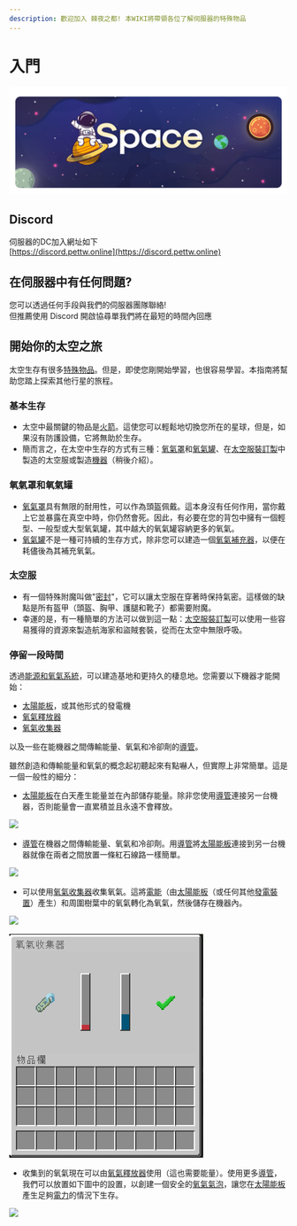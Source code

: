 ```yaml
---
description: 歡迎加入 棘夜之都! 本WIKI將帶領各位了解伺服器的特殊物品
---
```


# 入門

![](.gitbook/assets/u.png)

## Discord

伺服器的DC加入網址如下\
[https://discord.pettw.online](https://discord.pettw.online)

## 在伺服器中有任何問題?

您可以透過任何手段與我們的伺服器團隊聯絡!\
但推薦使用 Discord 開啟協尋單我們將在最短的時間內回應

## 開始你的太空之旅



太空生存有很多[特殊物品](space/itemlist.md)。但是，即使您剛開始學習，也很容易學習。本指南將幫助您踏上探索其他行星的旅程。

### 基本生存

* 太空中最關鍵的物品是[火箭](item/rocket.md)。這使您可以輕鬆地切換您所在的星球，但是，如果沒有防護設備，它將無助於生存。
* 簡而言之，在太空中生存的方式有三種：[氧氣罩](item/Oxygen-Mask.md)和[氧氣罐](item/Oxygen-Tank.md)、在[太空服裝訂製](item/suit-fabricator.md)中製造的太空服或製造[機器](space/energy-systems.md#zu-cheng)（稍後介紹）。

### **氧氣罩和氧氣罐**

* [氧氣罩](item/Oxygen-Mask.md)具有無限的耐用性，可以作為頭盔佩戴。這本身沒有任何作用，當你戴上它並暴露在真空中時，你仍然會死。因此，有必要在您的背包中擁有一個輕型、一般型或大型氧氣罐，其中越大的氧氣罐容納更多的氧氣。
* [氧氣罐](item/Oxygen-Tank.md)不是一種可持續的生存方式，除非您可以建造一個[氧氣補充器](item/Tank-Refiller.md)，以便在耗儘後為其補充氧氣。

### 太空服

* 有一個特殊附魔叫做"[密封](te-shu-fu-mo/airtight.md)"，它可以讓太空服在穿著時保持氣密。這樣做的缺點是所有盔甲（頭盔、胸甲、護腿和靴子）都需要附魔。
* 幸運的是，有一種簡單的方法可以做到這一點：[太空服裝訂製](item/suit-fabricator.md)可以使用一些容易獲得的資源來製造航海家和盜賊套裝，從而在太空中無限呼吸。

### 停留一段時間

透過[能源和氧氣系統](space/energy-systems.md)，可以建造基地和更持久的棲息地。您需要以下機器才能開始：

* [太陽能板](item/Solar-Panel.md)，或其他形式的發電機
* [氧氣釋放器](item/Oxygen-Bubble-Distributor.md)
* [氧氣收集器](item/Oxygen-Collector.md)

以及一些在能機器之間傳輸能量、氧氣和冷卻劑的[導管](item/Conduit.md)。

雖然創造和傳輸能量和氧氣的概念起初聽起來有點嚇人，但實際上非常簡單。這是一個一般性的細分：

* [太陽能板](item/Solar-Panel.md)在白天產生能量並在內部儲存能量。除非您使用[導管](item/Conduit.md)連接另一台機器，否則能量會一直累積並且永遠不會釋放。

![](https://camo.githubusercontent.com/06f0c8a2404aa8fcecdcb59258422d9bf12efbd5ab13e0e32686b71bf66bbb4c/68747470733a2f2f692e696d6775722e636f6d2f4654567265574f2e706e67)

* [導管](item/Conduit.md)在機器之間傳輸能量、氧氣和冷卻劑。用[導管](item/Conduit.md)將[太陽能板](item/Solar-Panel.md)連接到另一台機器就像在兩者之間放置一條紅石線路一樣簡單。

![](https://camo.githubusercontent.com/54305bcfcebf36f60224590a05e2f875febb7f69f85a503ddb629e43dc04610f/68747470733a2f2f692e696d6775722e636f6d2f444751683175502e706e67)

* 可以使用[氧氣收集器](item/Oxygen-Collector.md)收集氧氣。這將[電能](space/energy-systems.md)（由[太陽能板](item/Solar-Panel.md)（或任何其他[發電裝置](space/energy-systems.md#shu-chu-neng-liang-de-ji-qi)）產生）和周圍樹葉中的氧氣轉化為氧氣，然後儲存在機器內。

![](https://camo.githubusercontent.com/c3c4f53b8c23a2176ac8735a46fbf4904f063a572f53cf9d246822a8b6bb49ad/68747470733a2f2f692e696d6775722e636f6d2f627248616e6f7a2e706e67)

![](<.gitbook/assets/image (216) (1) (1) (1).png>)

* 收集到的氧氣現在可以由[氧氣釋放器](item/Oxygen-Bubble-Distributor.md)使用（這也需要能量）。使用更多[導管](item/Conduit.md)，我們可以放置如下圖中的設置，以創建一個安全的[氧氣氣泡](item/Oxygen-Bubble-Distributor.md#qi-dong)，讓您在[太陽能板](item/Solar-Panel.md)產生足夠[電力](space/energy-systems.md)的情況下生存。

![](https://camo.githubusercontent.com/aa2a3b63028f2ceb4a0f4ef9b46482967fc1b548554ec39d6f2371e9495f712c/68747470733a2f2f692e696d6775722e636f6d2f555a346231664d2e706e67)

